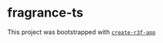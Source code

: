 # fragrance-ts

This project was bootstrapped with [`create-r3f-app`](https://github.com/utsuboco/create-r3f-app)